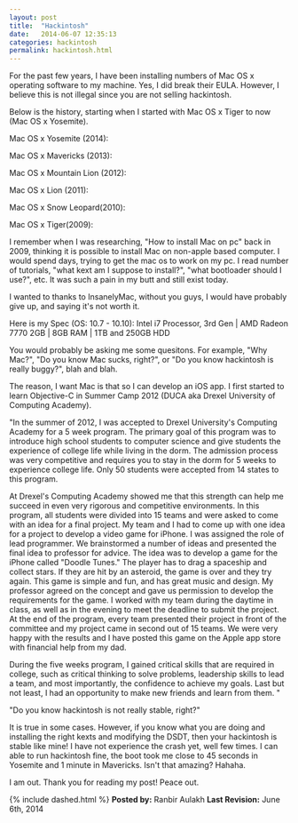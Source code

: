 ```yaml
---
layout: post
title:  "Hackintosh"
date:   2014-06-07 12:35:13
categories: hackintosh
permalink: hackintosh.html
---
```


For the past few years, I have been installing numbers of Mac OS x operating software to my machine. Yes, I did break their EULA. However, I believe this is not illegal since you are not selling hackintosh. 

Below is the history, starting when I started with Mac OS x Tiger to now (Mac OS x Yosemite). 

Mac OS x Yosemite (2014):



Mac OS x Mavericks (2013):

Mac OS x Mountain Lion (2012):

Mac OS x Lion (2011):

Mac OS x Snow Leopard(2010):

Mac OS x Tiger(2009):


I remember when I was researching, "How to install Mac on pc" back in 2009, thinking it is possible to install Mac on non-apple based computer. I would spend days, trying to get the mac os to work on my pc. I read number of tutorials, "what kext am I suppose to install?", "what bootloader should I use?", etc. It was such a pain in my butt and still exist today.

I wanted to thanks to InsanelyMac, without you guys, I would have probably give up, and saying it's not worth it.

Here is my Spec (OS: 10.7 - 10.10):
Intel i7 Processor, 3rd Gen |
AMD Radeon 7770 2GB |
8GB RAM |
1TB and 250GB HDD

You would probably be asking me some quesitons. For example, "Why Mac?", "Do you know Mac sucks, right?", or "Do you know hackintosh is really buggy?", blah and blah.

The reason, I want Mac is that so I can develop an iOS app. I first started to learn Objective-C in Summer Camp 2012 (DUCA aka Drexel University of Computing Academy). 

"In the summer of 2012, I was accepted to Drexel University's Computing Academy for a 5 week program. The primary goal of this program was to introduce high school students to computer science and give students the experience of college life while living in the dorm. The admission process was very competitive and requires you to stay in the dorm for 5 weeks to experience college life. Only 50 students were accepted from 14 states to this program.

At Drexel's Computing Academy showed me that this strength can help me succeed in even very rigorous and competitive environments. In this program, all students were divided into 15 teams and were asked to come with an idea for a final project. My team and I had to come up with one idea for a project to develop a video game for iPhone. I was assigned the role of lead programmer. We brainstormed a number of ideas and presented the final idea to professor for advice. The idea was to develop a game for the iPhone called "Doodle Tunes." The player has to drag a spaceship and collect stars. If they are hit by an asteroid, the game is over and they try again. This game is simple and fun, and has great music and design. My professor agreed on the concept and gave us permission to develop the requirements for the game. I worked with my team during the daytime in class, as well as in the evening to meet the deadline to submit the project. At the end of the program, every team presented their project in front of the committee and my project came in second out of 15 teams. We were very happy with the results and I have posted this game on the Apple app store with financial help from my dad. 

During the five weeks program, I gained critical skills that are required in college, such as critical thinking to solve problems, leadership skills to lead a team, and most importantly, the confidence to achieve my goals. Last but not least, I had an opportunity to make new friends and learn from them.
"

"Do you know hackintosh is not really stable, right?"

It is true in some cases. However, if you know what you are doing and installing the right kexts and modifying the DSDT, then your hackintosh is stable like mine! I have not experience the crash yet, well few times. I can able to run hackintosh fine, the boot took me close to 45 seconds in Yosemite and 1 minute in Mavericks. Isn't that amazing? Hahaha.

I am out. Thank you for reading my post! Peace out.

{% include dashed.html %}
**Posted by:** Ranbir Aulakh
**Last Revision:** June 6th, 2014